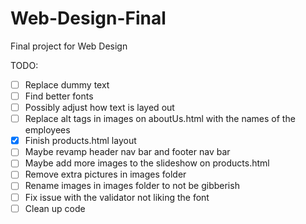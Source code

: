 # Web-Design-Final
Final project for Web Design


TODO:
- [ ] Replace dummy text
- [ ] Find better fonts
- [ ] Possibly adjust how text is layed out
- [ ] Replace alt tags in images on aboutUs.html with the names of the employees
- [X] Finish products.html layout
- [ ] Maybe revamp header nav bar and footer nav bar
- [ ] Maybe add more images to the slideshow on products.html
- [ ] Remove extra pictures in images folder
- [ ] Rename images in images folder to not be gibberish
- [ ] Fix issue with the validator not liking the font
- [ ] Clean up code